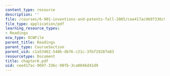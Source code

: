 ```yaml
---
content_type: resource
description: ''
file: /courses/6-901-inventions-and-patents-fall-2005/cee417ac9697336c98fb3ca0846d41d9_chapter6.pdf
file_type: application/pdf
learning_resource_types:
- Readings
ocw_type: OCWFile
parent_title: Readings
parent_type: CourseSection
parent_uid: c1a53462-548b-db76-c21c-3fbf19287e83
resourcetype: Document
title: chapter6.pdf
uid: cee417ac-9697-336c-98fb-3ca0846d41d9
---
```

